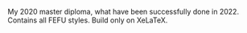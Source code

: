 My 2020 master diploma, what have been successfully done in 2022. Contains all FEFU styles. Build only on XeLaTeX.
